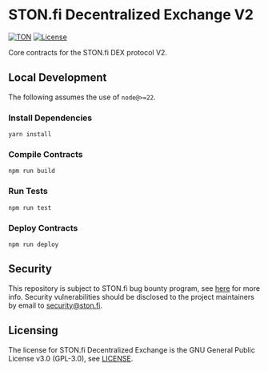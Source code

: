 # STON.fi Decentralized Exchange V2
[![TON](https://img.shields.io/badge/based%20on-TON-blue)](https://ton.org/)
[![License](https://img.shields.io/badge/license-GPL--3.0-brightgreen)](https://opensource.org/licenses/GPL-3.0)

Core contracts for the STON.fi DEX protocol V2.

## Local Development
The following assumes the use of `node@>=22`.

### Install Dependencies
`yarn install`

### Compile Contracts
`npm run build`

### Run Tests
`npm run test`

### Deploy Contracts
`npm run deploy`

## Security
This repository is subject to STON.fi bug bounty program, see [here](https://github.com/ston-fi/bug-bounty) for more info.
Security vulnerabilities should be disclosed to the project maintainers by email to security@ston.fi.

## Licensing
The license for STON.fi Decentralized Exchange is the GNU General Public License v3.0 (GPL-3.0), see [LICENSE](LICENSE).